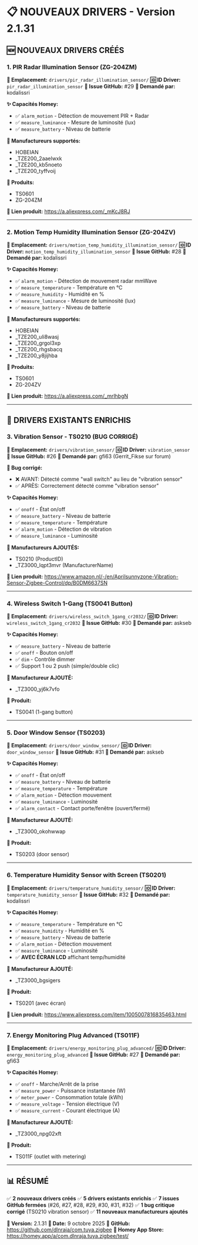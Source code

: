 # 📋 NOUVEAUX DRIVERS - Version 2.1.31

## 🆕 NOUVEAUX DRIVERS CRÉÉS

### 1. PIR Radar Illumination Sensor (ZG-204ZM)
**📁 Emplacement:** `drivers/pir_radar_illumination_sensor/`
**🆔 ID Driver:** `pir_radar_illumination_sensor`
**🔧 Issue GitHub:** #29
**👤 Demandé par:** kodalissri

**✨ Capacités Homey:**
- ✅ `alarm_motion` - Détection de mouvement PIR + Radar
- ✅ `measure_luminance` - Mesure de luminosité (lux)
- ✅ `measure_battery` - Niveau de batterie

**📡 Manufactureurs supportés:**
- HOBEIAN
- _TZE200_2aaelwxk
- _TZE200_kb5noeto
- _TZE200_tyffvoij

**🎯 Produits:**
- TS0601
- ZG-204ZM

**🔗 Lien produit:** https://a.aliexpress.com/_mKcJ8RJ

---

### 2. Motion Temp Humidity Illumination Sensor (ZG-204ZV)
**📁 Emplacement:** `drivers/motion_temp_humidity_illumination_sensor/`
**🆔 ID Driver:** `motion_temp_humidity_illumination_sensor`
**🔧 Issue GitHub:** #28
**👤 Demandé par:** kodalissri

**✨ Capacités Homey:**
- ✅ `alarm_motion` - Détection de mouvement radar mmWave
- ✅ `measure_temperature` - Température en °C
- ✅ `measure_humidity` - Humidité en %
- ✅ `measure_luminance` - Mesure de luminosité (lux)
- ✅ `measure_battery` - Niveau de batterie

**📡 Manufactureurs supportés:**
- HOBEIAN
- _TZE200_uli8wasj
- _TZE200_grgol3xp
- _TZE200_rhgsbacq
- _TZE200_y8jijhba

**🎯 Produits:**
- TS0601
- ZG-204ZV

**🔗 Lien produit:** https://a.aliexpress.com/_mrlhbgN

---

## 🔧 DRIVERS EXISTANTS ENRICHIS

### 3. Vibration Sensor - TS0210 (BUG CORRIGÉ)
**📁 Emplacement:** `drivers/vibration_sensor/`
**🆔 ID Driver:** `vibration_sensor`
**🔧 Issue GitHub:** #26
**👤 Demandé par:** gfi63 (Gerrit_Fikse sur forum)

**🐛 Bug corrigé:**
- ❌ AVANT: Détecté comme "wall switch" au lieu de "vibration sensor"
- ✅ APRÈS: Correctement détecté comme "vibration sensor"

**✨ Capacités Homey:**
- ✅ `onoff` - État on/off
- ✅ `measure_battery` - Niveau de batterie
- ✅ `measure_temperature` - Température
- ✅ `alarm_motion` - Détection de vibration
- ✅ `measure_luminance` - Luminosité

**📡 Manufactureurs AJOUTÉS:**
- TS0210 (ProductID)
- _TZ3000_lqpt3mvr (ManufacturerName)

**🔗 Lien produit:** https://www.amazon.nl/-/en/Aprilsunnyzone-Vibration-Sensor-Zigbee-Control/dp/B0DM6637SN

---

### 4. Wireless Switch 1-Gang (TS0041 Button)
**📁 Emplacement:** `drivers/wireless_switch_1gang_cr2032/`
**🆔 ID Driver:** `wireless_switch_1gang_cr2032`
**🔧 Issue GitHub:** #30
**👤 Demandé par:** askseb

**✨ Capacités Homey:**
- ✅ `measure_battery` - Niveau de batterie
- ✅ `onoff` - Bouton on/off
- ✅ `dim` - Contrôle dimmer
- ✅ Support 1 ou 2 push (simple/double clic)

**📡 Manufactureur AJOUTÉ:**
- _TZ3000_yj6k7vfo

**🎯 Produit:**
- TS0041 (1-gang button)

---

### 5. Door Window Sensor (TS0203)
**📁 Emplacement:** `drivers/door_window_sensor/`
**🆔 ID Driver:** `door_window_sensor`
**🔧 Issue GitHub:** #31
**👤 Demandé par:** askseb

**✨ Capacités Homey:**
- ✅ `onoff` - État on/off
- ✅ `measure_battery` - Niveau de batterie
- ✅ `measure_temperature` - Température
- ✅ `alarm_motion` - Détection mouvement
- ✅ `measure_luminance` - Luminosité
- ✅ `alarm_contact` - Contact porte/fenêtre (ouvert/fermé)

**📡 Manufactureur AJOUTÉ:**
- _TZ3000_okohwwap

**🎯 Produit:**
- TS0203 (door sensor)

---

### 6. Temperature Humidity Sensor with Screen (TS0201)
**📁 Emplacement:** `drivers/temperature_humidity_sensor/`
**🆔 ID Driver:** `temperature_humidity_sensor`
**🔧 Issue GitHub:** #32
**👤 Demandé par:** kodalissri

**✨ Capacités Homey:**
- ✅ `measure_temperature` - Température en °C
- ✅ `measure_humidity` - Humidité en %
- ✅ `measure_battery` - Niveau de batterie
- ✅ `alarm_motion` - Détection mouvement
- ✅ `measure_luminance` - Luminosité
- ✅ **AVEC ÉCRAN LCD** affichant temp/humidité

**📡 Manufactureur AJOUTÉ:**
- _TZ3000_bgsigers

**🎯 Produit:**
- TS0201 (avec écran)

**🔗 Lien produit:** https://www.aliexpress.com/item/1005007816835463.html

---

### 7. Energy Monitoring Plug Advanced (TS011F)
**📁 Emplacement:** `drivers/energy_monitoring_plug_advanced/`
**🆔 ID Driver:** `energy_monitoring_plug_advanced`
**🔧 Issue GitHub:** #27
**👤 Demandé par:** gfi63

**✨ Capacités Homey:**
- ✅ `onoff` - Marche/Arrêt de la prise
- ✅ `measure_power` - Puissance instantanée (W)
- ✅ `meter_power` - Consommation totale (kWh)
- ✅ `measure_voltage` - Tension électrique (V)
- ✅ `measure_current` - Courant électrique (A)

**📡 Manufactureur AJOUTÉ:**
- _TZ3000_npg02xft

**🎯 Produit:**
- TS011F (outlet with metering)

---

## 📊 RÉSUMÉ

✅ **2 nouveaux drivers créés**
✅ **5 drivers existants enrichis**
✅ **7 issues GitHub fermées** (#26, #27, #28, #29, #30, #31, #32)
✅ **1 bug critique corrigé** (TS0210 vibration sensor)
✅ **11 nouveaux manufactureurs ajoutés**

**🚀 Version:** 2.1.31
**📅 Date:** 9 octobre 2025
**🔗 GitHub:** https://github.com/dlnraja/com.tuya.zigbee
**🏪 Homey App Store:** https://homey.app/a/com.dlnraja.tuya.zigbee/test/
